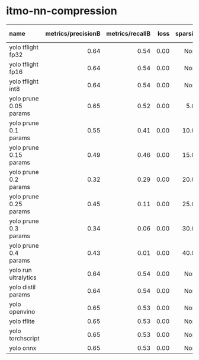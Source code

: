 # itmo-nn-compression

| name                   | metrics/precisionB | metrics/recallB | loss | sparsity | postprocess |  size | metrics/mAP50B | metrics/mAP50-95B | fitness | inference | preprocess |
|:-----------------------|-------------------:|----------------:|-----:|---------:|------------:|------:|---------------:|------------------:|--------:|----------:|-----------:|
| yolo tflight fp32      |               0.64 |            0.54 | 0.00 |     None |        2.21 | 12.08 |           0.61 |              0.45 |    0.46 |     77.69 |       1.91 |
| yolo tflight fp16      |               0.64 |            0.54 | 0.00 |     None |        2.39 | 12.02 |           0.61 |              0.45 |    0.46 |     82.04 |       1.51 |
| yolo tflight int8      |               0.64 |            0.54 | 0.00 |     None |        2.17 | 12.02 |           0.61 |              0.45 |    0.46 |     72.02 |       1.37 |
| yolo prune 0.05 params |               0.65 |            0.52 | 0.00 |     5.00 |        3.68 | 12.08 |           0.61 |              0.45 |    0.46 |      8.42 |       1.03 |
| yolo prune 0.1 params  |               0.55 |            0.41 | 0.00 |    10.00 |        9.95 | 12.08 |           0.46 |              0.32 |    0.33 |      5.03 |       1.05 |
| yolo prune 0.15 params |               0.49 |            0.46 | 0.00 |    15.00 |        7.18 | 12.08 |           0.46 |              0.32 |    0.33 |      9.36 |       0.92 |
| yolo prune 0.2 params  |               0.32 |            0.29 | 0.00 |    20.00 |        6.93 | 12.08 |           0.25 |              0.15 |    0.16 |      4.79 |       0.97 |
| yolo prune 0.25 params |               0.45 |            0.11 | 0.00 |    25.00 |       13.35 | 12.08 |           0.12 |              0.07 |    0.07 |      4.95 |       1.03 |
| yolo prune 0.3 params  |               0.34 |            0.06 | 0.00 |    30.00 |        1.45 | 12.08 |           0.03 |              0.02 |    0.02 |     84.10 |      11.03 |
| yolo prune 0.4 params  |               0.43 |            0.01 | 0.00 |    40.00 |        4.88 | 12.08 |           0.01 |              0.00 |    0.00 |      4.90 |       1.42 |
| yolo run ultralytics   |               0.64 |            0.54 | 0.00 |     None |        2.21 | 12.08 |           0.61 |              0.45 |    0.46 |      8.62 |       1.01 |
| yolo distil params     |               0.64 |            0.54 | 0.00 |     None |        2.86 |  6.04 |           0.61 |              0.45 |    0.46 |     24.52 |       2.14 |
| yolo openvino          |               0.65 |            0.53 | 0.00 |     None |        4.92 | 12.34 |           0.61 |              0.45 |    0.47 |     78.59 |       1.38 |
| yolo tflite            |               0.65 |            0.53 | 0.00 |     None |        1.72 | 12.18 |           0.61 |              0.45 |    0.47 |    182.46 |       0.97 |
| yolo torchscript       |               0.65 |            0.53 | 0.00 |     None |        2.18 | 12.42 |           0.61 |              0.45 |    0.47 |    121.41 |       2.26 |
| yolo onnx              |               0.65 |            0.53 | 0.00 |     None |        6.01 | 12.23 |           0.61 |              0.45 |    0.47 |     97.28 |       2.49 |
